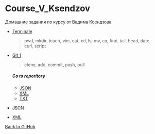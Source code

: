 # Course_V_Ksendzov
Домашние задания по курсу от Вадима Ксендзова

* [Terminale](https://yuliakondratsiuk.github.io/Course_V_Ksendzov/hw_terminale_1)
    > pwd, mkdir, touch, vim, cat, cd, ls, mv, cp, find, tail, head, date, curl, script
* [Git_1](https://yuliakondratsiuk.github.io/Course_V_Ksendzov/hw_git_1)
     > clone, add, commit, push, pull
  ##### Go to reporitory
  + [JSON](https://github.com/yuliakondratsiuk/JSON)
  + [XML](https://github.com/yuliakondratsiuk/XML)
  + [TXT](https://github.com/yuliakondratsiuk/XML)
  
* [JSON](https://yuliakondratsiuk.github.io/JSON/)
* [XML](https://yuliakondratsiuk.github.io/XML/)  






[Back to GitHub](https://github.com/yuliakondratsiuk)
